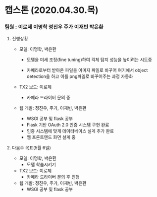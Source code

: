 # 캡스톤 (2020.04.30.목)

###  **팀원 : 이로제 이명학 정진우 주가 이재빈 박은환** 



1. 진행상황

   - 모델: 이명학, 박은환

     - 모델을 미세 조정(fine tuning)하여 객체 탐지 성능을 높이려는 시도중

     - 카메라로부터 받아온 파일을 이미지 파일로 바꾸어 여기에서 object detection을 하고 이를 png파일로 바꾸어주는 과정 자동화

   - TX2 보드: 이로제

     - 카메라 드라이버 문의 중

   - 웹 개발: 정진우, 주가, 이재빈, 박은환

     - WSGI 공부 및 flask 공부
     - Flask 기반 OAuth 2.0 인증 시스템 구현 완료
     - 인증 시스템에 맞게 데이터베이스 설계 추가 완료
     - 웹 프론트엔드 화면 설계 중

     

2. 다음주 목표(5월 6일)

   - 모델: 이명학, 박은환
     - 모델 학습시키기
   - TX2 보드: 이로제
     - 카메라 드라이버 문의 후 진행
   - 웹 개발: 정진우, 주가, 이재빈, 박은환
     -  WSGI 공부 및 flask 공부 